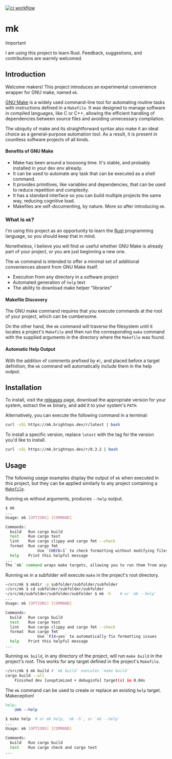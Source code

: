 [![ci workflow](https://github.com/martinwalsh/mk/actions/workflows/ci.yml/badge.svg)](https://github.com/martinwalsh/mk/actions/workflows/ci.yml)

# mk

> [!IMPORTANT]
> I am using this project to learn Rust. Feedback, suggestions, and contributions are warmly welcomed.

## Introduction

Welcome makers! This project introduces an experimental convenience wrapper for
GNU make, named `mk`.

[GNU Make](https://www.gnu.org/software/make/) is a widely used command-line
tool for automating routine tasks with instructions defined in a `Makefile`. It
was designed to manage software in compiled languages, like C or C++, allowing
the efficient handling of dependencies between source files and avoiding
unnecessary compilation.

The ubiquity of make and its straightforward syntax also make it an ideal choice
as a general-purpose automation tool. As a result, it is present in countless
software projects of all kinds.

#### Benefits of GNU Make

- Make has been around a looooong time. It's stable, and probably installed in your dev env already.
- It can be used to automate any task that can be executed as a shell command.
- It provides primitives, like variables and dependencies, that can be used to reduce repetition and complexity.
- It has a standard interface so you can build multiple projects the same way, reducing cognitive load.
- Makefiles are self-documenting, by nature. More so after introducing `mk`.

### What is `mk`?

I'm using this project as an opportunity to learn the [Rust](https://www.rust-lang.org/)
programming language, so you should keep that in mind.

Nonetheless, I believe you will find `mk` useful whether GNU Make is already
part of your project, or you are just beginning a new one.

The `mk` command is intended to offer a minimal set of additional conveniences
absent from GNU Make itself.

- Execution from any directory in a software project
- Automated generation of `help` text
- The ability to download make helper "libraries"

#### Makefile Discovery

The GNU make command requires that you execute commands at the root of your
project, which can be cumbersome.

On the other hand, the `mk` command will traverse the filesystem until it
locates a project's `Makefile` and then run the corresponding `make` command
with the supplied arguments in the directory where the `Makefile` was found.

#### Automatic Help Output

With the addition of comments prefixed by `#|`, and placed before a target
definition, the `mk` command will automatically include them in the help output.

## Installation

To install, visit the [releases](https://github.com/martinwalsh/mk/releases)
page, download the appropriate version for your system, extract the `mk` binary,
and add it to your system's `PATH`.

Alternatively, you can execute the following command in a terminal:

```sh
curl -sSL https://mk.brightops.dev/r/latest | bash
```

To install a specific version, replace `latest` with the tag for the version you'd like to install.

```sh
curl -sSL https://mk.brightops.dev/r/0.3.2 | bash
```

## Usage

The following usage examples display the output of `mk` when executed in this project,
but they can be applied similarly to any project containing a [`Makefile`](./Makefile).

Running `mk` without arguments, produces `--help` output.

```sh
$ mk
...
Usage: mk [OPTIONS] [COMMAND]

Commands:
  build   Run cargo build
  test    Run cargo test
  lint    Run cargo clippy and cargo fmt --check
  format  Run cargo fmt
              Use `CHECK=1` to check formatting without modifying files
  help    Print this helpful message
...
The `mk` command wraps make targets, allowing you to run them from anywhere in the project.
```

Running `mk` in a subfolder will execute `make` in the project's root directory.


```sh
~/src/mk $ mkdir -p subfolder/subfolder/subfolder
~/src/mk $ cd subfolder/subfolder/subfolder 
~/src/mk/subfolder/subfolder/subfolder $ mk -h    # or `mk --help`
...
Usage: mk [OPTIONS] [COMMAND]

Commands:
  build   Run cargo build
  test    Run cargo test
  lint    Run cargo clippy and cargo fmt --check
  format  Run cargo fmt
              Use `FIX=yes` to automatically fix formatting issues
  help    Print this helpful message
...
```

Running `mk build`, in any directory of the project, will run `make build` in
the project's root. This works for any target defined in the project's `Makefile`.

```sh
~/src/mk $ mk build # `mk build` executes `make build`
cargo build --all
    Finished dev [unoptimized + debuginfo] target(s) in 0.04s
```

The `mk` command can be used to create or replace an existing `help` target. Makeception!

```Makefile
help:
    @mk --help
```

```sh
$ make help  # or mk help, `mk -h`, or `mk --help`
...
Usage: mk [OPTIONS] [COMMAND]

Commands:
  build   Run cargo build
  test    Run cargo check and cargo test
...
```
